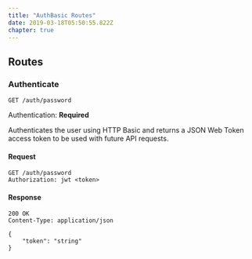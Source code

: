 ```yaml
---
title: "AuthBasic Routes"
date: 2019-03-18T05:50:55.822Z
chapter: true
---
```




## Routes

### Authenticate
`GET /auth/password`

Authentication: **Required**

Authenticates the user using HTTP Basic and returns a JSON Web Token access token to be used with future API requests.

#### Request
```http
GET /auth/password
Authorization: jwt <token>
```

#### Response
```http
200 OK
Content-Type: application/json

{
    "token": "string"
}
```

